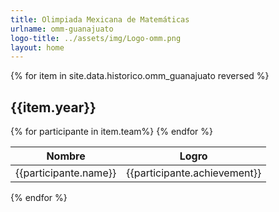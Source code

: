 ```yaml
---
title: Olimpiada Mexicana de Matemáticas
urlname: omm-guanajuato
logo-title: ../assets/img/Logo-omm.png
layout: home
---
```


<div class= "row">
  {% for item in site.data.historico.omm_guanajuato reversed %}
  <h2 class="text-center">{{item.year}}</h2>
  <table class="table table-dark table-hover">
    <thead>
      <tr>
        <th scope="col">Nombre</th>
        <th scope="col">Logro</th>
      </tr>
    </thead>
    <tbody>
    {% for participante in item.team%}
    <tr>
      <td>{{participante.name}}</td>
      <td>{{participante.achievement}}</td>
    </tr>
    {% endfor %}
    </tbody>
  </table>
  {% endfor %}
</div>